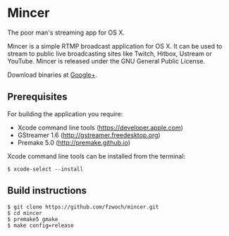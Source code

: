 Mincer
======

The poor man's streaming app for OS X.

Mincer is a simple RTMP broadcast application for OS X. It can be used to stream to public live broadcasting sites like Twitch, Hitbox, Ustream or YouTube. Mincer is released under the GNU General Public License.

Download binaries at <a href="https://plus.google.com/106302080469674598966?rel=publisher" rel="publisher">Google+</a>.

Prerequisites
-------------

For building the application you require:

* Xcode command line tools (https://developer.apple.com)
* GStreamer 1.6 (http://gstreamer.freedesktop.org)
* Premake 5.0 (http://premake.github.io)

Xcode command line tools can be installed from the terminal:

    $ xcode-select --install

Build instructions
------------------

    $ git clone https://github.com/fzwoch/mincer.git
    $ cd mincer
    $ premake5 gmake
    $ make config=release
